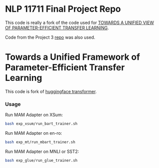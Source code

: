 # NLP 11711 Final Project Repo
This code is really a fork of the code used for [TOWARDS A UNIFIED VIEW OF PARAMETER-EFFICIENT TRANSFER LEARNING](https://arxiv.org/pdf/2110.04366.pdf). 

Code from the Project 3 [repo](https://github.com/jmusiel/revisit-bert-finetuning) was also used.

# Towards a Unified Framework of Parameter-Efficient Transfer Learning
This code is fork of [huggingface transformer](https://huggingface.co/transformers/). 


### Usage

Run MAM Adapter on XSum:

```bash
bash exp_xsum/run_bart_trainer.sh
```



Run MAM Adapter on en-ro:

```bash
bash exp_mt/run_mbart_trainer.sh
```



Run MAM Adapter on MNLI or SST2:

```bash
bash exp_glue/run_glue_trainer.sh
```


